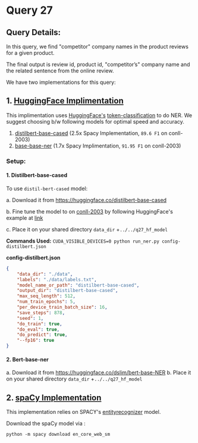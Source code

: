 # Query 27

## Query  Details:
In this query, we find "competitor" company names in the product reviews for a given product.

The final output is review id, product id, "competitor’s" company name and the related sentence from the online review. 

We have two implementations for this query: 

## 1. [HuggingFace Implimentation](tpcx_bb_query_hf_27.py) 


This implimentation uses [HuggingFace's](https://huggingface.co/) [token-classification](https://github.com/huggingface/transformers/tree/master/examples/token-classification) to do NER. We suggest choosing b/w following models for optimal speed and accuracy. 


1. [distilbert-base-cased](https://huggingface.co/distilbert-base-cased) (2.5x Spacy Implementation, `89.6 F1` on conll-2003)
2. [base-base-ner](https://huggingface.co/dslim/bert-base-NER) (1.7x Spacy Implimentation, `91.95 F1` on conll-2003)

### Setup:
#### 1. Distilbert-base-cased

To use `distil-bert-cased` model:

a.  Download it from  https://huggingface.co/distilbert-base-cased 

b. Fine tune the model to on [conll-2003](https://www.clips.uantwerpen.be/conll2003/ner/) by following HuggingFace's example at [link](https://huggingface.co/transformers/v2.4.0/examples.html#named-entity-recognition)

c. Place it on your shared directory `data_dir` +`../../q27_hf_model`

**Commands Used:**
```CUDA_VISIBLE_DEVICES=0 python run_ner.py config-distilbert.json```

**config-distilbert.json**
```json
{
    "data_dir": "./data",
    "labels": "./data/labels.txt",
    "model_name_or_path": "distilbert-base-cased",
    "output_dir": "distilbert-base-cased",
    "max_seq_length": 512,
    "num_train_epochs": 5,
    "per_device_train_batch_size": 16,
    "save_steps": 878,
    "seed": 1,
    "do_train": true,
    "do_eval": true,
    "do_predict": true,
    "--fp16": true
}
```

#### 2. Bert-base-ner

a. Download it from https://huggingface.co/dslim/bert-base-NER
b. Place it on your shared directory `data_dir` +`../../q27_hf_model`


## 2. [spaCy Implementation](tpcx_bb_query_27.py)

This implementation relies on SPACY's [entityrecognizer](https://spacy.io/api/entityrecognizer ) model. 

Download the spaCy model via :
```
python -m spacy download en_core_web_sm
```
